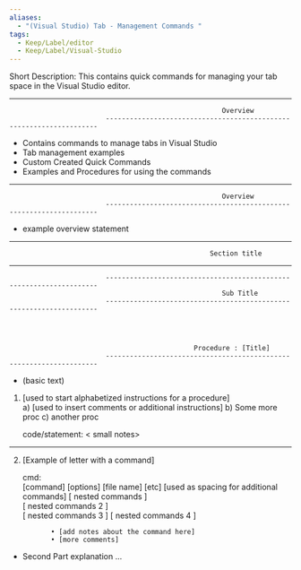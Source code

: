 ```yaml
---
aliases:
  - "(Visual Studio) Tab - Management Commands "
tags:
  - Keep/Label/editor
  - Keep/Label/Visual-Studio
---
```


Short Description: This contains quick commands for managing your tab space in the Visual Studio editor. 


--------------------------------------------------------------------------------------------------------------------------
                                                         Overview
                            --------------------------------------------------------------------

- Contains commands to manage tabs in Visual Studio
- Tab management examples
- Custom Created Quick Commands
- Examples and Procedures for using the commands 








--------------------------------------------------------------------------------------------------------------------------
                                                         Overview
                            --------------------------------------------------------------------

- example overview statement
<write overview section here> 



--------------------------------------------------------------------------------------------------------------------------
                                                      Section title
--------------------------------------------------------------------------------------------------------------------------



                            --------------------------------------------------------------------
                                                         Sub Title
                            --------------------------------------------------------------------




                                                  Procedure : [Title]
                            --------------------------------------------------------------------

- (basic text)

1) [used to start alphabetized instructions for a procedure]  
             a) [used to insert comments or additional instructions]
             b)  Some more proc
             c)  another proc

 
      code/statement:                                                                       < small notes>
---------------------------------------

<add statement to be copied and pasted here> 


2) [Example of letter with a command]
 
      cmd:          
                       [command] [options] [file name] [etc]
                       [used as spacing for additional commands]
                            [ nested commands ]   
                                 [ nested commands 2 ]   
                                      [ nested commands 3 ] 
                                           [ nested commands 4 ] 

              • [add notes about the command here]             
              • [more comments]

- Second Part explanation ...